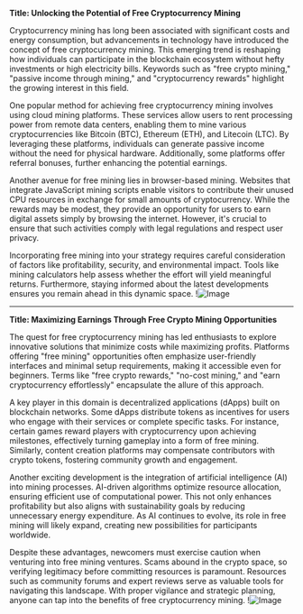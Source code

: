 **Title: Unlocking the Potential of Free Cryptocurrency Mining**

Cryptocurrency mining has long been associated with significant costs and energy consumption, but advancements in technology have introduced the concept of free cryptocurrency mining. This emerging trend is reshaping how individuals can participate in the blockchain ecosystem without hefty investments or high electricity bills. Keywords such as "free crypto mining," "passive income through mining," and "cryptocurrency rewards" highlight the growing interest in this field.

One popular method for achieving free cryptocurrency mining involves using cloud mining platforms. These services allow users to rent processing power from remote data centers, enabling them to mine various cryptocurrencies like Bitcoin (BTC), Ethereum (ETH), and Litecoin (LTC). By leveraging these platforms, individuals can generate passive income without the need for physical hardware. Additionally, some platforms offer referral bonuses, further enhancing the potential earnings.

Another avenue for free mining lies in browser-based mining. Websites that integrate JavaScript mining scripts enable visitors to contribute their unused CPU resources in exchange for small amounts of cryptocurrency. While the rewards may be modest, they provide an opportunity for users to earn digital assets simply by browsing the internet. However, it's crucial to ensure that such activities comply with legal regulations and respect user privacy.

Incorporating free mining into your strategy requires careful consideration of factors like profitability, security, and environmental impact. Tools like mining calculators help assess whether the effort will yield meaningful returns. Furthermore, staying informed about the latest developments ensures you remain ahead in this dynamic space. !![Image](https://github.com/user-attachments/assets/590b50a7-4459-4e76-8a31-559aed223621)

---

**Title: Maximizing Earnings Through Free Crypto Mining Opportunities**

The quest for free cryptocurrency mining has led enthusiasts to explore innovative solutions that minimize costs while maximizing profits. Platforms offering "free mining" opportunities often emphasize user-friendly interfaces and minimal setup requirements, making it accessible even for beginners. Terms like "free crypto rewards," "no-cost mining," and "earn cryptocurrency effortlessly" encapsulate the allure of this approach.

A key player in this domain is decentralized applications (dApps) built on blockchain networks. Some dApps distribute tokens as incentives for users who engage with their services or complete specific tasks. For instance, certain games reward players with cryptocurrency upon achieving milestones, effectively turning gameplay into a form of free mining. Similarly, content creation platforms may compensate contributors with crypto tokens, fostering community growth and engagement.

Another exciting development is the integration of artificial intelligence (AI) into mining processes. AI-driven algorithms optimize resource allocation, ensuring efficient use of computational power. This not only enhances profitability but also aligns with sustainability goals by reducing unnecessary energy expenditure. As AI continues to evolve, its role in free mining will likely expand, creating new possibilities for participants worldwide.

Despite these advantages, newcomers must exercise caution when venturing into free mining ventures. Scams abound in the crypto space, so verifying legitimacy before committing resources is paramount. Resources such as community forums and expert reviews serve as valuable tools for navigating this landscape. With proper vigilance and strategic planning, anyone can tap into the benefits of free cryptocurrency mining. !![Image](https://github.com/user-attachments/assets/590b50a7-4459-4e76-8a31-559aed223621)